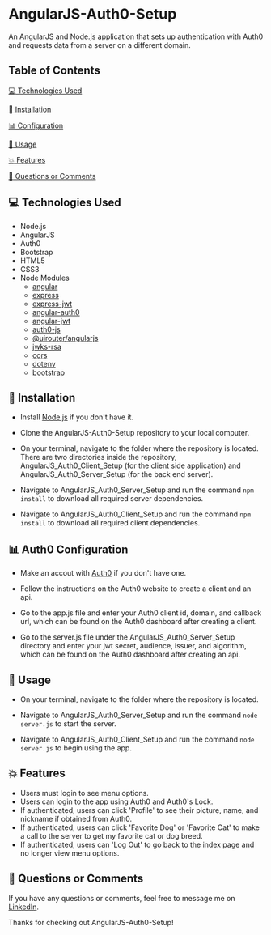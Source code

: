 # AngularJS-Auth0-Setup

An AngularJS and Node.js application that sets up authentication with Auth0 and requests data from a server on a different domain.


## Table of Contents

[:computer:  Technologies Used](#technologies-used)

[:dvd:  Installation](#installation)

[:bar_chart:  Configuration](#configuration)

[:crystal_ball:  Usage](#usage)

[:boom:  Features](#features)

[:email:  Questions or Comments](#questions-or-comments)


## <a name="technologies-used"></a> :computer: Technologies Used 

* Node.js
* AngularJS
* Auth0
* Bootstrap
* HTML5
* CSS3
* Node Modules
	* [angular](https://www.npmjs.com/package/angular) 
	* [express](https://www.npmjs.com/package/express)
	* [express-jwt](https://www.npmjs.com/package/express-jwt) 
	* [angular-auth0](https://www.npmjs.com/package/angular-auth0) 
	* [angular-jwt](https://www.npmjs.com/package/angular-jwt) 
	* [auth0-js](https://www.npmjs.com/package/auth0-js) 
	* [@uirouter/angularjs](https://www.npmjs.com/package/@uirouter/angularjs)
	* [jwks-rsa](https://www.npmjs.com/package/jwks-rsa) 
	* [cors](https://www.npmjs.com/package/cors) 
	* [dotenv](https://www.npmjs.com/package/dotenv) 
	* [bootstrap](https://www.npmjs.com/package/bootstrap) 
   

## <a name="installation"></a> :dvd: Installation 

* Install [Node.js](https://nodejs.org/en/download/) if you don't have it.

* Clone the AngularJS-Auth0-Setup repository to your local computer.

* On your terminal, navigate to the folder where the repository is located. There are two directories inside the repository, AngularJS_Auth0_Client_Setup (for the client side application) and AngularJS_Auth0_Server_Setup (for the back end server).

* Navigate to AngularJS_Auth0_Server_Setup and run the command `npm install` to download all required server dependencies.

* Navigate to AngularJS_Auth0_Client_Setup and run the command `npm install` to download all required client dependencies.


## <a name="configuration"></a> :bar_chart: Auth0 Configuration 

* Make an accout with [Auth0](https://auth0.com/signup/) if you don't have one. 

* Follow the instructions on the Auth0 website to create a client and an api.

* Go to the app.js file and enter your Auth0 client id, domain, and callback url, which can be found on the Auth0 dashboard after creating a client. 

* Go to the server.js file under the AngularJS_Auth0_Server_Setup directory and enter your jwt secret, audience, issuer, and algorithm, which can be found on the Auth0 dashboard after creating an api.


## <a name="usage"></a> :crystal_ball: Usage 

* On your terminal, navigate to the folder where the repository is located. 

* Navigate to AngularJS_Auth0_Server_Setup and run the command `node server.js` to start the server.

* Navigate to AngularJS_Auth0_Client_Setup and run the command `node server.js` to begin using the app.


## <a name="features"></a> :boom: Features

* Users must login to see menu options.
* Users can login to the app using Auth0 and Auth0's Lock.
* If authenticated, users can click 'Profile' to see their picture, name, and nickname if obtained from Auth0.
* If authenticated, users can click 'Favorite Dog' or 'Favorite Cat' to make a call to the server to get my favorite cat or dog breed.
* If authenticated, users can 'Log Out' to go back to the index page and no longer view menu options.


## <a name="questions-or-comments"></a> :email: Questions or Comments 

If you have any questions or comments, feel free to message me on [LinkedIn](https://www.linkedin.com/in/maria-wong/).

Thanks for checking out AngularJS-Auth0-Setup!
